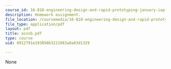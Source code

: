 ```yaml
---
course_id: 16-810-engineering-design-and-rapid-prototyping-january-iap-2007
description: Homework assignment.
file_location: /coursemedia/16-810-engineering-design-and-rapid-prototyping-january-iap-2007/0912791e193898b3221983a8a83d1329_assnb.pdf
file_type: application/pdf
layout: pdf
title: assnb.pdf
type: course
uid: 0912791e193898b3221983a8a83d1329

---
```

None